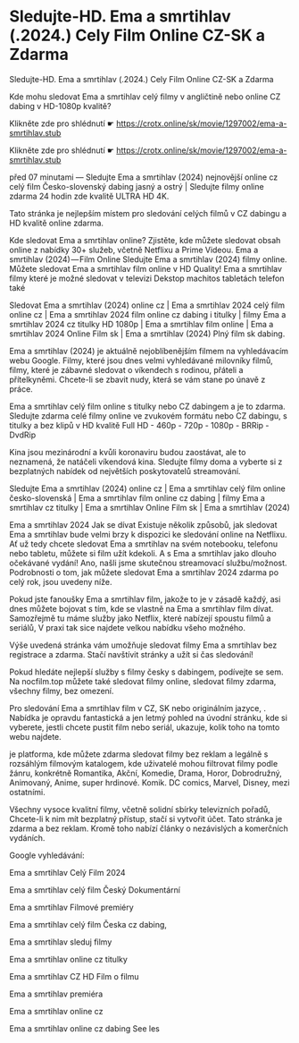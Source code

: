 # Sledujte-HD. Ema a smrtihlav (.2024.) Cely Film Online CZ-SK a Zdarma
Sledujte-HD. Ema a smrtihlav (.2024.) Cely Film Online CZ-SK a Zdarma


Kde mohu sledovat Ema a smrtihlav celý filmy v angličtině nebo online CZ dabing v HD-1080p kvalitě?

 

 

 

Klikněte zde pro shlédnutí ☛ https://crotx.online/sk/movie/1297002/ema-a-smrtihlav.stub

Klikněte zde pro shlédnutí ☛ https://crotx.online/sk/movie/1297002/ema-a-smrtihlav.stub

 

 

 

před 07 minutami — Sledujte Ema a smrtihlav (2024) nejnovější online cz celý film Česko-slovenský dabing jasný a ostrý | Sledujte filmy online zdarma 24 hodin zde kvalitě ULTRA HD 4K.


Tato stránka je nejlepším místem pro sledování celých filmů v CZ dabingu a HD kvalitě online zdarma.


Kde sledovat Ema a smrtihlav online? Zjistěte, kde můžete sledovat obsah online z nabídky 30+ služeb, včetně Netflixu a Prime Videou. Ema a smrtihlav (2024) — Film Online Sledujte Ema a smrtihlav (2024) filmy online. Můžete sledovat Ema a smrtihlav film online v HD Quality! Ema a smrtihlav filmy které je možné sledovat v televizi Dekstop machitos tabletách telefon také


Sledovat Ema a smrtihlav (2024) online cz | Ema a smrtihlav 2024 celý film online cz | Ema a smrtihlav 2024 film online cz dabing i titulky | filmy Ema a smrtihlav 2024 cz titulky HD 1080p | Ema a smrtihlav film online | Ema a smrtihlav 2024 Online Film sk | Ema a smrtihlav (2024) Plný film sk dabing.


Ema a smrtihlav (2024) je aktuálně nejoblíbenějším filmem na vyhledávacím webu Google. Filmy, které jsou dnes velmi vyhledávané milovníky filmů, filmy, které je zábavné sledovat o víkendech s rodinou, přáteli a přítelkyněmi. Chcete-li se zbavit nudy, která se vám stane po únavě z práce.


Ema a smrtihlav celý film online s titulky nebo CZ dabingem a je to zdarma. Sledujte zdarma celé filmy online ve zvukovém formátu nebo CZ dabingu, s titulky a bez klipů v HD kvalitě Full HD - 460p - 720p - 1080p - BRRip - DvdRip


Kina jsou mezinárodní a kvůli koronaviru budou zaostávat, ale to neznamená, že natáčeli víkendová kina. Sledujte filmy doma a vyberte si z bezplatných nabídek od největších poskytovatelů streamování.


Sledujte Ema a smrtihlav (2024) online cz | Ema a smrtihlav celý film online česko-slovenská | Ema a smrtihlav film online cz dabing | filmy Ema a smrtihlav cz titulky | Ema a smrtihlav Online Film sk | Ema a smrtihlav (2024)


Ema a smrtihlav 2024 Jak se dívat Existuje několik způsobů, jak sledovat Ema a smrtihlav bude velmi brzy k dispozici ke sledování online na Netflixu. Ať už tedy chcete sledovat Ema a smrtihlav na svém notebooku, telefonu nebo tabletu, můžete si film užít kdekoli. A s Ema a smrtihlav jako dlouho očekávané vydání! Ano, našli jsme skutečnou streamovací službu/možnost. Podrobnosti o tom, jak můžete sledovat Ema a smrtihlav 2024 zdarma po celý rok, jsou uvedeny níže.

Pokud jste fanoušky Ema a smrtihlav film, jakože to je v zásadě každý, asi dnes můžete bojovat s tím, kde se vlastně na Ema a smrtihlav film dívat. Samozřejmě tu máme služby jako Netflix, které nabízejí spoustu filmů a seriálů, V praxi tak sice najdete velkou nabídku všeho možného.


Výše uvedená stránka vám umožňuje sledovat filmy Ema a smrtihlav bez registrace a zdarma. Stačí navštívit stránky a užít si čas sledování!


Pokud hledáte nejlepší služby s filmy česky s dabingem, podívejte se sem. Na nocfilm.top můžete také sledovat filmy online, sledovat filmy zdarma, všechny filmy, bez omezení.


Pro sledování Ema a smrtihlav film v CZ, SK nebo originálním jazyce, . Nabídka je opravdu fantastická a jen letmý pohled na úvodní stránku, kde si vyberete, jestli chcete pustit film nebo seriál, ukazuje, kolik toho na tomto webu najdete.


je platforma, kde můžete zdarma sledovat filmy bez reklam a legálně s rozsáhlým filmovým katalogem, kde uživatelé mohou filtrovat filmy podle žánru, konkrétně Romantika, Akční, Komedie, Drama, Horor, Dobrodružný, Animovaný, Anime, super hrdinové. Komik. DC comics, Marvel, Disney, mezi ostatními.


Všechny vysoce kvalitní filmy, včetně solidní sbírky televizních pořadů, Chcete-li k nim mít bezplatný přístup, stačí si vytvořit účet. Tato stránka je zdarma a bez reklam. Kromě toho nabízí články o nezávislých a komerčních vydáních.


Google vyhledávání:

Ema a smrtihlav Celý Film 2024

Ema a smrtihlav celý film Český Dokumentární

Ema a smrtihlav Filmové premiéry

Ema a smrtihlav celý film Česka cz dabing,

Ema a smrtihlav sleduj filmy

Ema a smrtihlav online cz titulky

Ema a smrtihlav CZ HD Film o filmu

Ema a smrtihlav premiéra

Ema a smrtihlav online cz

Ema a smrtihlav online cz dabing See les
